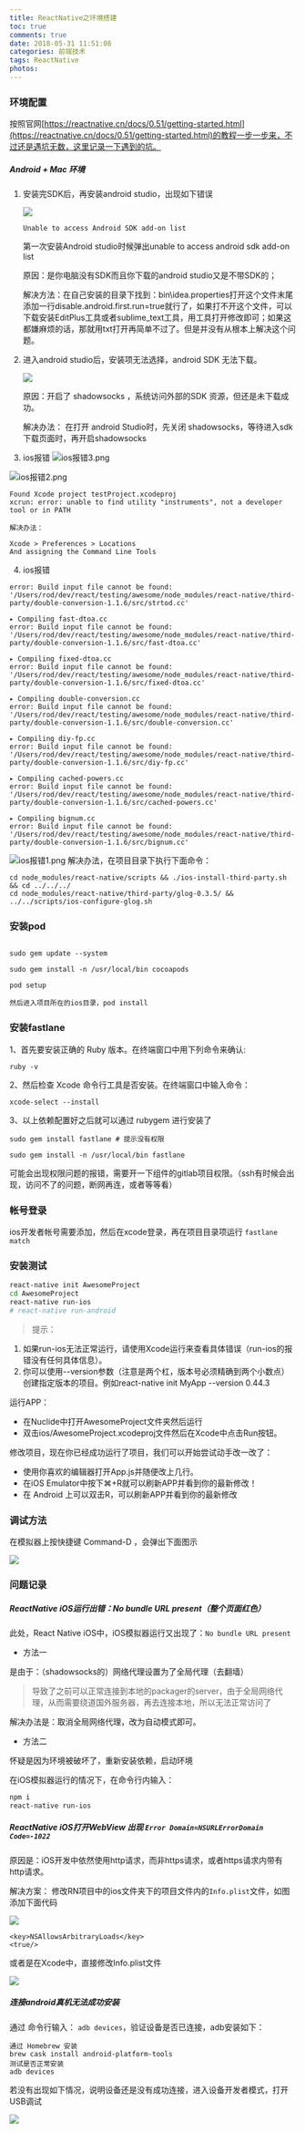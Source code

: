 ```yaml
---
title: ReactNative之环境搭建
toc: true
comments: true
date: 2018-05-31 11:51:08
categories: 前端技术
tags: ReactNative
photos:
---
```


<!--more-->

### 环境配置

按照官网[https://reactnative.cn/docs/0.51/getting-started.html](https://reactnative.cn/docs/0.51/getting-started.html)的教程一步一步来，不过还是遇坑无数，这里记录一下遇到的坑。

##### Android + Mac 环境

1. 安装完SDK后，再安装android studio，出现如下错误

    ![](https://ws1.sinaimg.in/large/006tNc79gy1fruoitlzesj30ym0hiaco.jpg)

    `Unable to access Android SDK add-on list`

    第一次安装Android studio时候弹出unable to access android sdk add-on list

    原因：是你电脑没有SDK而且你下载的android studio又是不带SDK的；

    解决方法：在自己安装的目录下找到：bin\idea.properties打开这个文件末尾添加一行disable.android.first.run=true就行了，如果打不开这个文件，可以下载安装EditPlus工具或者sublime_text工具，用工具打开修改即可；如果这都嫌麻烦的话，那就用txt打开再简单不过了。但是并没有从根本上解决这个问题。

2. 进入android studio后，安装项无法选择，android SDK 无法下载。

    ![](https://ws1.sinaimg.in/large/006tNc79gy1fruoirrs0tj31a80lk41x.jpg)

    原因：开启了 shadowsocks ，系统访问外部的SDK 资源，但还是未下载成功。

    解决办法： 在打开 android Studio时，先关闭 shadowsocks，等待进入sdk 下载页面时，再开启shadowsocks

3. ios报错
![ios报错3.png](https://cdn.leoao.com/ios报错3.png)

![ios报错2.png](https://cdn.leoao.com/ios报错2.png)

```
Found Xcode project testProject.xcodeproj
xcrun: error: unable to find utility "instruments", not a developer tool or in PATH

解决办法：

Xcode > Preferences > Locations
And assigning the Command Line Tools
```

4. ios报错
```
error: Build input file cannot be found: '/Users/rod/dev/react/testing/awesome/node_modules/react-native/third-party/double-conversion-1.1.6/src/strtod.cc'

▸ Compiling fast-dtoa.cc
error: Build input file cannot be found: '/Users/rod/dev/react/testing/awesome/node_modules/react-native/third-party/double-conversion-1.1.6/src/fast-dtoa.cc'

▸ Compiling fixed-dtoa.cc
error: Build input file cannot be found: '/Users/rod/dev/react/testing/awesome/node_modules/react-native/third-party/double-conversion-1.1.6/src/fixed-dtoa.cc'

▸ Compiling double-conversion.cc
error: Build input file cannot be found: '/Users/rod/dev/react/testing/awesome/node_modules/react-native/third-party/double-conversion-1.1.6/src/double-conversion.cc'

▸ Compiling diy-fp.cc
error: Build input file cannot be found: '/Users/rod/dev/react/testing/awesome/node_modules/react-native/third-party/double-conversion-1.1.6/src/diy-fp.cc'

▸ Compiling cached-powers.cc
error: Build input file cannot be found: '/Users/rod/dev/react/testing/awesome/node_modules/react-native/third-party/double-conversion-1.1.6/src/cached-powers.cc'

▸ Compiling bignum.cc
error: Build input file cannot be found: '/Users/rod/dev/react/testing/awesome/node_modules/react-native/third-party/double-conversion-1.1.6/src/bignum.cc'
```
![ios报错1.png](https://cdn.leoao.com/ios报错1.png)
解决办法，在项目目录下执行下面命令：

```shell
cd node_modules/react-native/scripts && ./ios-install-third-party.sh && cd ../../../
cd node_modules/react-native/third-party/glog-0.3.5/ && ../../scripts/ios-configure-glog.sh
```

### 安装pod

```shell

sudo gem update --system

sudo gem install -n /usr/local/bin cocoapods

pod setup

然后进入项目所在的ios目录，pod install

```


### 安装fastlane

1、首先要安装正确的 Ruby 版本。在终端窗口中用下列命令来确认:

```shell
ruby -v
```

2、然后检查 Xcode 命令行工具是否安装。在终端窗口中输入命令：

```shell
xcode-select --install
```

3、以上依赖配置好之后就可以通过 rubygem 进行安装了

```shell
sudo gem install fastlane # 提示没有权限

sudo gem install -n /usr/local/bin fastlane
```

可能会出现权限问题的报错，需要开一下组件的gitlab项目权限。（ssh有时候会出现，访问不了的问题，断网再连，或者等等看）


### 帐号登录

ios开发者帐号需要添加，然后在xcode登录，再在项目目录项运行 `fastlane match`


### 安装测试

```bash
react-native init AwesomeProject
cd AwesomeProject
react-native run-ios
# react-native run-android
```

>提示：
1. 如果run-ios无法正常运行，请使用Xcode运行来查看具体错误（run-ios的报错没有任何具体信息）。
2. 你可以使用--version参数（注意是两个杠，版本号必须精确到两个小数点）创建指定版本的项目。例如react-native init MyApp --version 0.44.3

运行APP：

* 在Nuclide中打开AwesomeProject文件夹然后运行
* 双击ios/AwesomeProject.xcodeproj文件然后在Xcode中点击Run按钮。

修改项目，现在你已经成功运行了项目，我们可以开始尝试动手改一改了：

* 使用你喜欢的编辑器打开App.js并随便改上几行。
* 在iOS Emulator中按下⌘+R就可以刷新APP并看到你的最新修改！
* 在 Android 上可以双击R，可以刷新APP并看到你的最新修改

### 调试方法

在模拟器上按快捷键 Command-D ，会弹出下面图示

![](https://ws3.sinaimg.in/large/006tKfTcgy1fo33qaqknaj30km14edgx.jpg)


### 问题记录

##### ReactNative iOS运行出错：No bundle URL present（整个页面红色）

此处，React Native iOS中，iOS模拟器运行又出现了：`No bundle URL present`

* 方法一

是由于：（shadowsocks的）网络代理设置为了全局代理（去翻墙）

>导致了之前可以正常连接到本地的packager的server，由于全局网络代理，从而需要绕道国外服务器，再去连接本地，所以无法正常访问了

解决办法是：取消全局网络代理，改为自动模式即可。

* 方法二

怀疑是因为环境被破坏了，重新安装依赖，启动环境

在iOS模拟器运行的情况下，在命令行内输入：

```bash
npm i
react-native run-ios
```


#####  ReactNative iOS打开WebView 出现 `Error Domain=NSURLErrorDomain Code=-1022`

原因是：iOS开发中依然使用http请求，而非https请求，或者https请求内带有http请求。

解决方案： 修改RN项目中的ios文件夹下的项目文件内的`Info.plist`文件，如图添加下面代码

![](https://ws2.sinaimg.in/large/006tNc79gy1fo99gokjf9j30w40fa3z2.jpg)

```
<key>NSAllowsArbitraryLoads</key>
<true/>
```

或者是在Xcode中，直接修改Info.plist文件

![](https://ws2.sinaimg.in/large/006tNc79gy1fo99jtjtixj31cg0o4gpm.jpg)

##### 连接android真机无法成功安装

通过 命令行输入： `adb devices`，验证设备是否已连接，adb安装如下：

    通过 Homebrew 安装
    brew cask install android-platform-tools
    测试是否正常安装
    adb devices

若没有出现如下情况，说明设备还是没有成功连接，进入设备开发者模式，打开USB调试

![](https://ws1.sinaimg.in/large/006tNc79gy1fruuv5wkh3j30rs048gm5.jpg)




